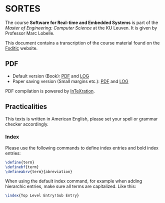 SORTES
======
The course **Software for Real-time and Embedded Systems** is part of the *Master of Engineering: Computer Science* at the KU Leuven. It is given by Professor Marc Lobelle.

This document contains a transcription of the course material found on the [Foditic](foditic.org) website.


## PDF

- Default version (Book): [PDF](http://git.jonasdevlieghere.com:8000/pdf/JDevlieghere/SORTES-Course/main) and [LOG](http://git.jonasdevlieghere.com:8000/log/JDevlieghere/SORTES-Course/main)
- Paper saving version (Small margins etc.): [PDF](http://git.jonasdevlieghere.com:8000/pdf/JDevlieghere/SORTES-Course/print) and [LOG](http://git.jonasdevlieghere.com:8000/log/JDevlieghere/SORTES-Course/print)

PDF compilation is powered by [InTeXration](https://github.com/JDevlieghere/InTeXration).

## Practicalities

This texts is written in American English, please set your spell or grammar checker accordingly.  

### Index

Please use the following commands to define index entries and bold index entries:
```tex
\define{term}
\definebf{term}
\defineabrv{term}{abreviation}
```
When using the default index command, for example when adding hierarchic entries, make sure all terms are capitalized. Like this: 
```tex
\index{Top Level Entry!Sub Entry}
```

